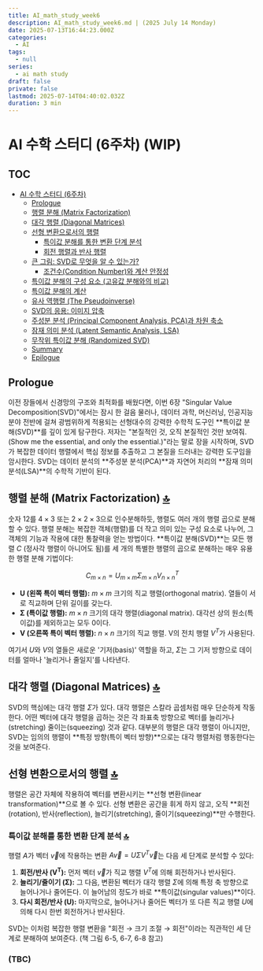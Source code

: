 ```yaml
---
title: AI_math_study_week6
description: AI_math_study_week6.md | (2025 July 14 Monday)
date: 2025-07-13T16:44:23.000Z
categories:
  - AI
tags:
  - null
series:
  - ai math study
draft: false
private: false
lastmod: 2025-07-14T04:40:02.032Z
duration: 3 min
---
```


# AI 수학 스터디 (6주차) (WIP)

## TOC
- [AI 수학 스터디 (6주차)](#ai-수학-스터디-6주차)
  - [Prologue](#prologue)
  - [행렬 분해 (Matrix Factorization)](#h2-1)
  - [대각 행렬 (Diagonal Matrices)](#h2-2)
  - [선형 변환으로서의 행렬](#h2-3)
    - [특이값 분해를 통한 변환 단계 분석](#h2-3-1)
    - [회전 행렬과 반사 행렬](#h2-3-2)
  - [큰 그림: SVD로 무엇을 알 수 있는가?](#h2-4)
    - [조건수(Condition Number)와 계산 안정성](#h2-4-1)
  - [특이값 분해의 구성 요소 (고유값 분해와의 비교)](#h2-5)
  - [특이값 분해의 계산](#h2-6)
  - [유사 역행렬 (The Pseudoinverse)](#h2-7)
  - [SVD의 응용: 이미지 압축](#h2-8)
  - [주성분 분석 (Principal Component Analysis, PCA)과 차원 축소](#h2-9)
  - [잠재 의미 분석 (Latent Semantic Analysis, LSA)](#h2-10)
  - [무작위 특이값 분해 (Randomized SVD)](#h2-11)
  - [Summary](#summary)
  - [Epilogue](#epilogue)

## Prologue
이전 장들에서 신경망의 구조와 최적화를 배웠다면, 이번 6장 "Singular Value Decomposition(SVD)"에서는 잠시 한 걸음 물러나, 데이터 과학, 머신러닝, 인공지능 분야 전반에 걸쳐 광범위하게 적용되는 선형대수의 강력한 수학적 도구인 **특이값 분해(SVD)**를 깊이 있게 탐구한다. 저자는 "본질적인 것, 오직 본질적인 것만 보여줘.(Show me the essential, and only the essential.)"라는 말로 장을 시작하며, SVD가 복잡한 데이터 행렬에서 핵심 정보를 추출하고 그 본질을 드러내는 강력한 도구임을 암시한다. SVD는 데이터 분석의 **주성분 분석(PCA)**과 자연어 처리의 **잠재 의미 분석(LSA)**의 수학적 기반이 된다.

## 행렬 분해 (Matrix Factorization) [🔝](#toc) <a id="h2-1"></a>
숫자 12를 $4 × 3$ 또는 $2 × 2 × 3$으로 인수분해하듯, 행렬도 여러 개의 행렬 곱으로 분해할 수 있다. 행렬 분해는 복잡한 객체(행렬)를 더 작고 의미 있는 구성 요소로 나누어, 그 객체의 기능과 작용에 대한 통찰력을 얻는 방법이다.
**특이값 분해(SVD)**는 모든 행렬 $C$ (정사각 행렬이 아니어도 됨)를 세 개의 특별한 행렬의 곱으로 분해하는 매우 유용한 행렬 분해 기법이다:

$$
C_{m×n} = U_{m×m} Σ_{m×n} V_{n×n}^T
$$

*   **U (왼쪽 특이 벡터 행렬):** $m \times m$ 크기의 직교 행렬(orthogonal matrix). 열들이 서로 직교하며 단위 길이를 갖는다.
*   **Σ (특이값 행렬):** $m \times n$ 크기의 대각 행렬(diagonal matrix). 대각선 상의 원소(특이값)를 제외하고는 모두 0이다.
*   **V (오른쪽 특이 벡터 행렬):** $n \times n$ 크기의 직교 행렬. V의 전치 행렬 $V^T$가 사용된다.

여기서 $U$와 $V$의 열들은 새로운 '기저(basis)' 역할을 하고, $Σ$는 그 기저 방향으로 데이터를 얼마나 '늘리거나 줄일지'를 나타낸다.

## 대각 행렬 (Diagonal Matrices) [🔝](#toc) <a id="h2-2"></a>
SVD의 핵심에는 대각 행렬 $Σ$가 있다. 대각 행렬은 스칼라 곱셈처럼 매우 단순하게 작동한다. 어떤 벡터에 대각 행렬을 곱하는 것은 각 좌표축 방향으로 벡터를 늘리거나(stretching) 줄이는(squeezing) 것과 같다. 대부분의 행렬은 대각 행렬이 아니지만, SVD는 임의의 행렬이 **특정 방향(특이 벡터 방향)**으로는 대각 행렬처럼 행동한다는 것을 보여준다.

## 선형 변환으로서의 행렬 [🔝](#toc) <a id="h2-3"></a>
행렬은 공간 자체에 작용하여 벡터를 변환시키는 **선형 변환(linear transformation)**으로 볼 수 있다. 선형 변환은 공간을 휘게 하지 않고, 오직 **회전(rotation), 반사(reflection), 늘리기(stretching), 줄이기(squeezing)**만 수행한다.

### 특이값 분해를 통한 변환 단계 분석 [🔝](#toc) <a id="h2-3-1"></a>
행렬 $A$가 벡터 $\vec{v}$에 작용하는 변환 $A \vec{v} = U Σ V^T \vec{v}$는 다음 세 단계로 분석할 수 있다:
1.  **회전/반사 (V<sup>T</sup>):** 먼저 벡터 $\vec{v}$가 직교 행렬 $V^T$에 의해 회전하거나 반사된다.
2.  **늘리기/줄이기 (Σ):** 그 다음, 변환된 벡터가 대각 행렬 $Σ$에 의해 특정 축 방향으로 늘어나거나 줄어든다. 이 늘어남의 정도가 바로 **특이값(singular values)**이다.
3.  **다시 회전/반사 (U):** 마지막으로, 늘어나거나 줄어든 벡터가 또 다른 직교 행렬 $U$에 의해 다시 한번 회전하거나 반사된다.

SVD는 이처럼 복잡한 행렬 변환을 "회전 → 크기 조절 → 회전"이라는 직관적인 세 단계로 분해하여 보여준다.
(책 그림 6-5, 6-7, 6-8 참고)

### (TBC)
